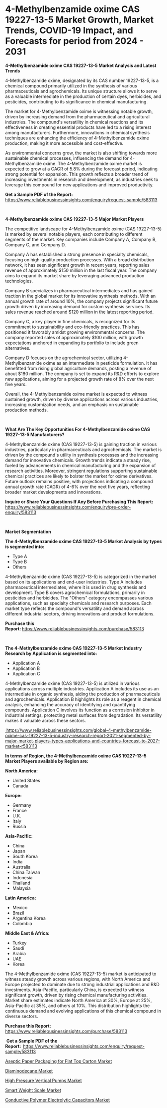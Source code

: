 <p><h1>4-Methylbenzamide oxime CAS 19227-13-5 Market Growth, Market Trends, COVID-19 Impact, and Forecasts for period from 2024 - 2031</h1></p><p><strong>4-Methylbenzamide oxime CAS 19227-13-5 Market Analysis and Latest Trends</strong></p>
<p><p>4-Methylbenzamide oxime, designated by its CAS number 19227-13-5, is a chemical compound primarily utilized in the synthesis of various pharmaceuticals and agrochemicals. Its unique structure allows it to serve as a valuable intermediate in the production of certain dyes, herbicides, and pesticides, contributing to its significance in chemical manufacturing.</p><p>The market for 4-Methylbenzamide oxime is witnessing notable growth, driven by increasing demand from the pharmaceutical and agricultural industries. The compound's versatility in chemical reactions and its effectiveness in creating essential products have led to a rising interest among manufacturers. Furthermore, innovations in chemical synthesis techniques are enhancing the efficiency of 4-Methylbenzamide oxime production, making it more accessible and cost-effective.</p><p>As environmental concerns grow, the market is also shifting towards more sustainable chemical processes, influencing the demand for 4-Methylbenzamide oxime. The 4-Methylbenzamide oxime market is expected to grow at a CAGR of 5.8% during the forecast period, indicating strong potential for expansion. This growth reflects a broader trend of increasing investments in research and development, as industries seek to leverage this compound for new applications and improved productivity.</p></p>
<p><strong>Get a Sample PDF of the Report:&nbsp;</strong> <a href="https://www.reliablebusinessinsights.com/enquiry/request-sample/583113?utm_campaign=102&utm_medium=2&utm_source=Github&utm_content=ia&utm_term=09122024&utm_id=4-methylbenzamide-oxime-cas-19227-13-5">https://www.reliablebusinessinsights.com/enquiry/request-sample/583113</a></p>
<p>&nbsp;</p>
<p><strong>4-Methylbenzamide oxime CAS 19227-13-5 Major Market Players</strong></p>
<p><p>The competitive landscape for 4-Methylbenzamide oxime (CAS 19227-13-5) is marked by several notable players, each contributing to different segments of the market. Key companies include Company A, Company B, Company C, and Company D.</p><p>Company A has established a strong presence in specialty chemicals, focusing on high-quality production processes. With a broad distribution network, it has seen significant growth in recent years, reporting sales revenue of approximately $150 million in the last fiscal year. The company aims to expand its market share by leveraging advanced production technologies.</p><p>Company B specializes in pharmaceutical intermediates and has gained traction in the global market for its innovative synthesis methods. With an annual growth rate of around 10%, the company projects significant future growth driven by increasing demand for custom synthesis services. Its sales revenue reached around $120 million in the latest reporting period.</p><p>Company C, a key player in fine chemicals, is recognized for its commitment to sustainability and eco-friendly practices. This has positioned it favorably amidst growing environmental concerns. The company reported sales of approximately $100 million, with growth expectations anchored in expanding its portfolio to include green alternatives.</p><p>Company D focuses on the agrochemical sector, utilizing 4-Methylbenzamide oxime as an intermediate in pesticide formulation. It has benefitted from rising global agriculture demands, posting a revenue of about $180 million. The company is set to expand its R&D efforts to explore new applications, aiming for a projected growth rate of 8% over the next five years.</p><p>Overall, the 4-Methylbenzamide oxime market is expected to witness sustained growth, driven by diverse applications across various industries, increasing customization needs, and an emphasis on sustainable production methods.</p></p>
<p>&nbsp;</p>
<p><strong>What Are The Key Opportunities For 4-Methylbenzamide oxime CAS 19227-13-5 Manufacturers?</strong></p>
<p><p>4-Methylbenzamide oxime (CAS 19227-13-5) is gaining traction in various industries, particularly in pharmaceuticals and agrochemicals. The market is driven by the compound's utility in synthesis processes and the increasing demand for innovative chemicals. Growth trends indicate a steady rise, fueled by advancements in chemical manufacturing and the expansion of research activities. Moreover, stringent regulations supporting sustainable chemical practices are likely to bolster the market for oxime derivatives. Future outlook remains positive, with projections indicating a compound annual growth rate (CAGR) of 4-6% over the next five years, reflecting broader market developments and innovations.</p></p>
<p><strong>Inquire or Share Your Questions If Any Before Purchasing This Report:</strong> <a href="https://www.reliablebusinessinsights.com/enquiry/pre-order-enquiry/583113?utm_campaign=102&utm_medium=2&utm_source=Github&utm_content=ia&utm_term=09122024&utm_id=4-methylbenzamide-oxime-cas-19227-13-5">https://www.reliablebusinessinsights.com/enquiry/pre-order-enquiry/583113</a></p>
<p>&nbsp;</p>
<p><strong>Market Segmentation</strong></p>
<p><strong>The 4-Methylbenzamide oxime CAS 19227-13-5 Market Analysis by types is segmented into:</strong></p>
<p><ul><li>Type A</li><li>Type B</li><li>Others</li></ul></p>
<p><p>4-Methylbenzamide oxime (CAS 19227-13-5) is categorized in the market based on its applications and end-user industries. Type A includes pharmaceutical intermediates, where it is used in drug synthesis and development. Type B covers agrochemical formulations, primarily in pesticides and herbicides. The "Others" category encompasses various applications, such as specialty chemicals and research purposes. Each market type reflects the compound's versatility and demand across different industrial sectors, driving innovations and product formulations.</p></p>
<p><strong>Purchase this Report:&nbsp;</strong><a href="https://www.reliablebusinessinsights.com/purchase/583113?utm_campaign=102&utm_medium=2&utm_source=Github&utm_content=ia&utm_term=09122024&utm_id=4-methylbenzamide-oxime-cas-19227-13-5">https://www.reliablebusinessinsights.com/purchase/583113</a></p>
<p>&nbsp;</p>
<p><strong>The 4-Methylbenzamide oxime CAS 19227-13-5 Market Industry Research by Application is segmented into:</strong></p>
<p><ul><li>Application A</li><li>Application B</li><li>Application C</li></ul></p>
<p><p>4-Methylbenzamide oxime (CAS 19227-13-5) is utilized in various applications across multiple industries. Application A includes its use as an intermediate in organic synthesis, aiding the production of pharmaceuticals and agrochemicals. Application B highlights its role as a reagent in chemical analysis, enhancing the accuracy of identifying and quantifying compounds. Application C involves its function as a corrosion inhibitor in industrial settings, protecting metal surfaces from degradation. Its versatility makes it valuable across these sectors.</p></p>
<p><a href="https://www.reliablebusinessinsights.com/global-4-methylbenzamide-oxime-cas-19227-13-5-industry-research-report-2021-segmented-by-major-market-players-types-applications-and-countries-forecast-to-2027-market-r583113?utm_campaign=102&utm_medium=2&utm_source=Github&utm_content=ia&utm_term=09122024&utm_id=4-methylbenzamide-oxime-cas-19227-13-5">&nbsp;https://www.reliablebusinessinsights.com/global-4-methylbenzamide-oxime-cas-19227-13-5-industry-research-report-2021-segmented-by-major-market-players-types-applications-and-countries-forecast-to-2027-market-r583113</a></p>
<p><strong>In terms of Region, the 4-Methylbenzamide oxime CAS 19227-13-5 Market Players available by Region are:</strong></p>
<p>
    <p> <strong> North America: </strong>
        <ul>
            <li>United States</li>
            <li>Canada</li>
        </ul>
        </p> 
    <p> <strong> Europe: </strong>
        <ul>
            <li>Germany</li>
            <li>France</li>
            <li>U.K.</li>
            <li>Italy</li>
            <li>Russia</li>
        </ul>
        </p> 
    <p> <strong> Asia-Pacific: </strong>
        <ul>
            <li>China</li>
            <li>Japan</li>
            <li>South Korea</li>
            <li>India</li>
            <li>Australia</li>
            <li>China Taiwan</li>
            <li>Indonesia</li>
            <li>Thailand</li>
            <li>Malaysia</li>
        </ul>
        </p> 
    <p> <strong> Latin America: </strong>
        <ul>
            <li>Mexico</li>
            <li>Brazil</li>
            <li>Argentina Korea</li>
            <li>Colombia</li>
        </ul>
        </p> 
    <p> <strong> Middle East & Africa: </strong>
        <ul>
            <li>Turkey</li>
            <li>Saudi</li>
            <li>Arabia</li>
            <li>UAE</li>
            <li>Korea</li>
        </ul>
    </p>
    </p>
<p><p>The 4-Methylbenzamide oxime (CAS 19227-13-5) market is anticipated to witness steady growth across various regions, with North America and Europe projected to dominate due to strong industrial applications and R&D investments. Asia-Pacific, particularly China, is expected to witness significant growth, driven by rising chemical manufacturing activities. Market share estimates indicate North America at 30%, Europe at 25%, Asia-Pacific at 35%, and others at 10%. This distribution highlights the continuous demand and evolving applications of this chemical compound in diverse sectors.</p></p>
<p><strong>Purchase this Report: </strong><a href="https://www.reliablebusinessinsights.com/purchase/583113?utm_campaign=102&utm_medium=2&utm_source=Github&utm_content=ia&utm_term=09122024&utm_id=4-methylbenzamide-oxime-cas-19227-13-5">https://www.reliablebusinessinsights.com/purchase/583113</a></p>
<p>&nbsp;<strong>Get a Sample PDF of the Report:&nbsp;&nbsp;</strong><a href="https://www.reliablebusinessinsights.com/enquiry/request-sample/583113?utm_campaign=102&utm_medium=2&utm_source=Github&utm_content=ia&utm_term=09122024&utm_id=4-methylbenzamide-oxime-cas-19227-13-5">https://www.reliablebusinessinsights.com/enquiry/request-sample/583113</a></p>
<p><strong></strong></p>
<p><p><a href="https://www.linkedin.com/pulse/compreh-proposis-fbaif?utm_campaign=102&utm_medium=2&utm_source=Github&utm_content=ia&utm_term=09122024&utm_id=4-methylbenzamide-oxime-cas-19227-13-5">Aseptic Paper Packaging for Flat Top Carton Market</a></p><p><a href="https://github.com/cervetatum8110/Market-Research-Report-List-1/blob/main/diaminodecane-market.md?utm_campaign=102&utm_medium=2&utm_source=Github&utm_content=ia&utm_term=09122024&utm_id=4-methylbenzamide-oxime-cas-19227-13-5">Diaminodecane Market</a></p><p><a href="https://www.linkedin.com/pulse/high-pressure-vertical-pumps-market-expected-grow-impressive-xrluf?utm_campaign=102&utm_medium=2&utm_source=Github&utm_content=ia&utm_term=09122024&utm_id=4-methylbenzamide-oxime-cas-19227-13-5">High Pressure Vertical Pumps Market</a></p><p><a href="https://github.com/NargisHussain75/Market-Research-Report-List-1/blob/main/smart-weight-scale-market.md?utm_campaign=102&utm_medium=2&utm_source=Github&utm_content=ia&utm_term=09122024&utm_id=4-methylbenzamide-oxime-cas-19227-13-5">Smart Weight Scale Market</a></p><p><a href="https://www.linkedin.com/pulse/forecasting-conductive-polymer-electrolytic-capacitors-market-bzrlf?utm_campaign=102&utm_medium=2&utm_source=Github&utm_content=ia&utm_term=09122024&utm_id=4-methylbenzamide-oxime-cas-19227-13-5">Conductive Polymer Electrolytic Capacitors Market</a></p></p>